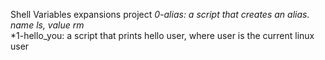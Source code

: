 Shell Variables expansions project
*0-alias: a script that creates an alias. name ls, value rm*  
*1-hello_you: a script that prints hello user, where user is the current linux user  
